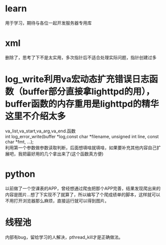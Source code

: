 # learn
用于学习，期待与各位一起开发服务器专用库
# xml
删除了，思考了下不是太实用，多次指针后不适合处理实际问题，指针创建过多
# log_write利用va宏动态扩充错误日志函数（buffer部分直接拿lighttpd的用），buffer函数的内存重用是lighttpd的精华这里不介绍太多
va_list,va_start,va_arg,va_end.函数  
int log_error_write(buffer *log,const char *filename, unsigned int line, const char *fmt, ...);  
利用第一个参数做参数读取判断，后面想填啥就填啥，如果要补充其他内容自己扩展吧，我把最好用的几个拿出来了(这个函数真方便)
# python
以前做了一个空课表的APP，曾经想通过爬虫把那个APP完善，结果发现爬出来的内容是图片...想了下实现不了就算了，所以编写了个爬成绩单的脚本，这样就可以不用打开浏览器那么麻烦，直接运行就可以得到图片。
# 线程池
内部有bug，留给学习的人解决，pthread_kill才是正确做法。
